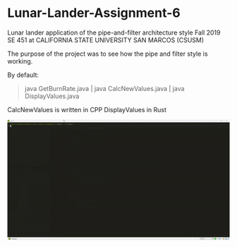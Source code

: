 # Lunar-Lander-Assignment-6
Lunar lander application of the pipe-and-filter architecture style 
Fall 2019 SE 451 at CALIFORNIA STATE UNIVERSITY SAN MARCOS (CSUSM)

The purpose of the project was to see how the pipe and filter style is working. 

By default:
>  java GetBurnRate.java | java CalcNewValues.java | java DisplayValues.java

CalcNewValues is written in CPP
DisplayValues in Rust

![Demo](exe/video.gif)
